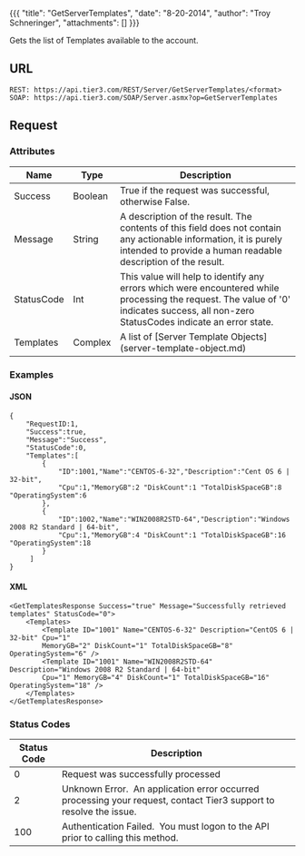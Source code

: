 {{{
  "title": "GetServerTemplates",
  "date": "8-20-2014",
  "author": "Troy Schneringer",
  "attachments": []
}}}

Gets the list of Templates available to the account.

## URL

    REST: https://api.tier3.com/REST/Server/GetServerTemplates/<format>
    SOAP: https://api.tier3.com/SOAP/Server.asmx?op=GetServerTemplates

## Request

### Attributes

<table>
  <thead>
  <tr>
    <th>Name</th>
    <th>Type</th>
    <th>Description</th>
  </tr>
</thead>
<tbody>
    <tr>
      <td>Success</td>
      <td>Boolean</td>
      <td>True if the request was successful, otherwise False.</td>
    </tr>
    <tr>
      <td>Message</td>
      <td>String</td>
      <td>A description of the result. The contents of this field does not contain any actionable information, it is purely intended to provide a human readable description of the result.</td>
    </tr>
    <tr>
      <td>StatusCode</td>
      <td>Int</td>
      <td>This value will help to identify any errors which were encountered while processing the request. The value of '0' indicates success, all non-zero StatusCodes indicate an error state.</td>
    </tr>
    <tr>
      <td>Templates</td>
      <td>Complex</td>
      <td>A list of [Server Template Objects](server-template-object.md)
      </td>
    </tr>
  </tbody>
</table>

### Examples

#### JSON

    {
        "RequestID:1,
        "Success":true,
        "Message":"Success",
        "StatusCode":0,
        "Templates":[
            {
                "ID":1001,"Name":"CENTOS-6-32","Description":"Cent OS 6 | 32-bit",
                "Cpu":1,"MemoryGB":2 "DiskCount":1 "TotalDiskSpaceGB":8 "OperatingSystem":6
            },
            {
                "ID":1002,"Name":"WIN2008R2STD-64","Description":"Windows 2008 R2 Standard | 64-bit",
                "Cpu":1,"MemoryGB":4 "DiskCount":1 "TotalDiskSpaceGB":16 "OperatingSystem":18
            }
         ]
    }

#### XML

    <GetTemplatesResponse Success="true" Message="Successfully retrieved templates" StatusCode="0">
        <Templates>
            <Template ID="1001" Name="CENTOS-6-32" Description="CentOS 6 | 32-bit" Cpu="1"
            MemoryGB="2" DiskCount="1" TotalDiskSpaceGB="8" OperatingSystem="6" />
            <Template ID="1001" Name="WIN2008R2STD-64" Description="Windows 2008 R2 Standard | 64-bit"
            Cpu="1" MemoryGB="4" DiskCount="1" TotalDiskSpaceGB="16" OperatingSystem="18" />
        </Templates>
    </GetTemplatesResponse>

### Status Codes

<table>
    <thead>
  <tr>
    <th>Status Code</th>
    <th>Description</th>
  </tr>
  </thead>
  <tbody>
    <tr>
      <td>0</td>
      <td>Request was successfully processed</td>
    </tr>
    <tr>
      <td>2</td>
      <td>Unknown Error. &nbsp;An application error occurred processing your request, contact Tier3 support to resolve the issue.</td>
    </tr>
    <tr>
      <td>100</td>
      <td>Authentication Failed. &nbsp;You must logon to the API prior to calling this method.</td>
    </tr>
  </tbody>
</table>
